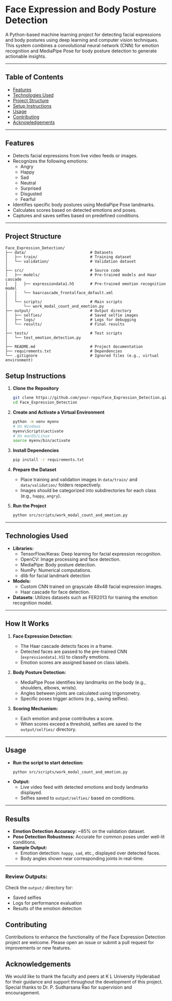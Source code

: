 
# **Face Expression and Body Posture Detection**

A Python-based machine learning project for detecting facial expressions and body postures using deep learning and computer vision techniques. This system combines a convolutional neural network (CNN) for emotion recognition and MediaPipe Pose for body posture detection to generate actionable insights.

---
## Table of Contents
- [Features](#features)
- [Technologies Used](#technologies-used)
- [Project Structure](#project-structure)
- [Setup Instructions](#Setup-Instructions)
- [Usage](#usage)
- [Contributing](#contributing)
- [Acknowledgements](#acknowledgements)

---
## **Features**

- Detects facial expressions from live video feeds or images.
- Recognizes the following emotions:
  - Angry
  - Happy
  - Sad
  - Neutral
  - Surprised
  - Disgusted
  - Fearful
- Identifies specific body postures using MediaPipe Pose landmarks.
- Calculates scores based on detected emotions and poses.
- Captures and saves selfies based on predefined conditions.

---

## **Project Structure**

```
Face_Expression_Detection/
├── data/                            # Datasets
│   ├── train/                       # Training dataset
│   └── validation/                  # Validation dataset
│
├── src/                             # Source code
│   ├── models/                      # Pre-trained models and Haar cascade
│   │   ├── expressiondata1.h5       # Pre-trained emotion recognition model
│   │   └── haarcascade_frontalface_default.xml
│   │
│   └── scripts/                     # Main scripts
│       └── work_modal_count_and_emotion.py
├── output/                          # Output directory
│   ├── selfies/                     # Saved selfie images
│   ├── logs/                        # Logs for debugging
│   └── results/                     # Final results
│
├── tests/                           # Test scripts
│   └── test_emotion_detection.py
│
├── README.md                        # Project documentation
├── requirements.txt                 # Dependencies
└── .gitignore                       # Ignored files (e.g., virtual environment)
```

## **Setup Instructions**

1. **Clone the Repository**
   ```bash
   git clone https://github.com/your-repo/Face_Expression_Detection.git
   cd Face_Expression_Detection
   ```

2. **Create and Activate a Virtual Environment**
   ```bash
   python -m venv myenv
   # On Windows
   myenv\Scripts\activate
   # On macOS/Linux
   source myenv/bin/activate
   ```

3. **Install Dependencies**
   ```bash
   pip install -r requirements.txt
   ```

4. **Prepare the Dataset**
   - Place training and validation images in `data/train/` and `data/validation/` folders respectively.
   - Images should be categorized into subdirectories for each class (e.g., `happy`, `angry`).

5. **Run the Project**
   ```bash
   python src/scripts/work_modal_count_and_emotion.py
   ```

---

## **Technologies Used**

- **Libraries:**
  - TensorFlow/Keras: Deep learning for facial expression recognition.
  - OpenCV: Image processing and face detection.
  - MediaPipe: Body posture detection.
  - NumPy: Numerical computations.
  - dlib for facial landmark detection
- **Models:**
  - Custom CNN trained on grayscale 48x48 facial expression images.
  - Haar cascade for face detection.
- **Datasets**: Utilizes datasets such as FER2013 for training the emotion recognition model.

---

## **How It Works**

1. **Face Expression Detection:**
   - The Haar cascade detects faces in a frame.
   - Detected faces are passed to the pre-trained CNN (`expressiondata1.h5`) to classify emotions.
   - Emotion scores are assigned based on class labels.

2. **Body Posture Detection:**
   - MediaPipe Pose identifies key landmarks on the body (e.g., shoulders, elbows, wrists).
   - Angles between joints are calculated using trigonometry.
   - Specific poses trigger actions (e.g., saving selfies).

3. **Scoring Mechanism:**
   - Each emotion and pose contributes a score.
   - When scores exceed a threshold, selfies are saved to the `output/selfies/` directory.

---

## **Usage**

- **Run the script to start detection:**
  ```bash
  python src/scripts/work_modal_count_and_emotion.py
  ```
- **Output:**
  - Live video feed with detected emotions and body landmarks displayed.
  - Selfies saved to `output/selfies/` based on conditions.

---

## **Results**

- **Emotion Detection Accuracy:** ~85% on the validation dataset.
- **Pose Detection Robustness:** Accurate for common poses under well-lit conditions.
- **Sample Output:**
  - Emotion detection: `happy`, `sad`, etc., displayed over detected faces.
  - Body angles shown near corresponding joints in real-time.

---


### Review Outputs:
Check the `output/` directory for:
- Saved selfies
- Logs for performance evaluation
- Results of the emotion detection

## Contributing
Contributions to enhance the functionality of the Face Expression Detection project are welcome. Please open an issue or submit a pull request for improvements or new features.


## Acknowledgements
We would like to thank the faculty and peers at K L University Hyderabad for their guidance and support throughout the development of this project. Special thanks to Dr. P. Sudharsana Rao for supervision and encouragement.
```

